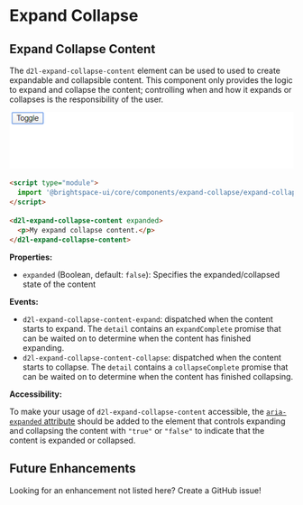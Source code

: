 # Expand Collapse

## Expand Collapse Content

The `d2l-expand-collapse-content` element can be used to used to create expandable and collapsible content. This component only provides the logic to expand and collapse the content; controlling when and how it expands or collapses is the responsibility of the user.

![Expand Collapse Content](./screenshots/expand-collapse-content.gif?raw=true)

```html
<script type="module">
  import '@brightspace-ui/core/components/expand-collapse/expand-collapse-content.js';
</script>

<d2l-expand-collapse-content expanded>
  <p>My expand collapse content.</p>
</d2l-expand-collapse-content>
```

**Properties:**

- `expanded` (Boolean, default: `false`): Specifies the expanded/collapsed state of the content

**Events:**

- `d2l-expand-collapse-content-expand`: dispatched when the content starts to expand. The `detail` contains an `expandComplete` promise that can be waited on to determine when the content has finished expanding.
- `d2l-expand-collapse-content-collapse`: dispatched when the content starts to collapse. The `detail` contains a `collapseComplete` promise that can be waited on to determine when the content has finished collapsing.

**Accessibility:**

To make your usage of `d2l-expand-collapse-content` accessible, the [`aria-expanded` attribute](https://www.w3.org/TR/wai-aria/#aria-expanded) should be added to the element that controls expanding and collapsing the content with `"true"` or `"false"` to indicate that the content is expanded or collapsed.

## Future Enhancements

Looking for an enhancement not listed here? Create a GitHub issue!
